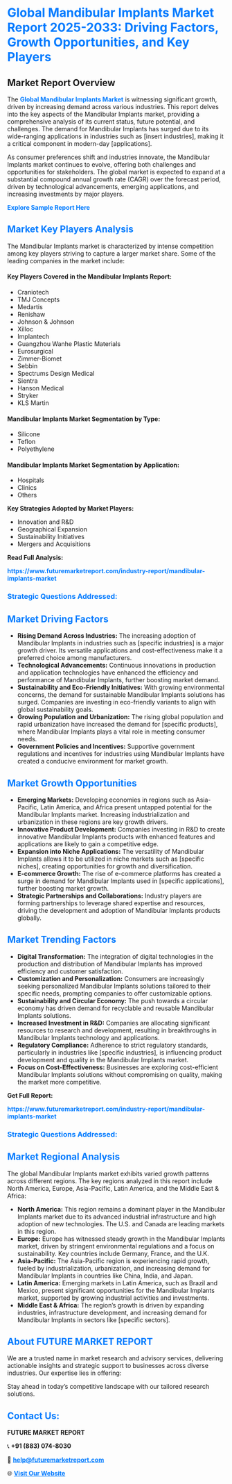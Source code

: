 <h1 style="color: #007BFF;">Global Mandibular Implants Market Report 2025-2033: Driving Factors, Growth Opportunities, and Key Players</h1>

<section id="overview">
<h2>Market Report Overview</h2>
<p>The <a href="https://www.futuremarketreport.com/industry-report/mandibular-implants-market" style="color: #007BFF; text-decoration: none;"><strong>Global Mandibular Implants Market</strong></a> is witnessing significant growth, driven by increasing demand across various industries. This report delves into the key aspects of the Mandibular Implants market, providing a comprehensive analysis of its current status, future potential, and challenges. The demand for Mandibular Implants has surged due to its wide-ranging applications in industries such as [insert industries], making it a critical component in modern-day [applications].</p>
<p>As consumer preferences shift and industries innovate, the Mandibular Implants market continues to evolve, offering both challenges and opportunities for stakeholders. The global market is expected to expand at a substantial compound annual growth rate (CAGR) over the forecast period, driven by technological advancements, emerging applications, and increasing investments by major players.</p>
</section>

<section id="overview">
<p><a href="https://www.futuremarketreport.com/request-sample/reportId=77701" style="color: #007BFF; text-decoration: none;"><strong>Explore Sample Report Here</strong></a></p>
</section>

<section id="key-players">
<h2 style="color: #007BFF;">Market Key Players Analysis</h2>
<p>The Mandibular Implants market is characterized by intense competition among key players striving to capture a larger market share. Some of the leading companies in the market include:</p>
<h4>Key Players Covered in the Mandibular Implants Report:</h4>
<ul><li>Craniotech</li><li>TMJ Concepts</li><li>Medartis</li><li>Renishaw</li><li>Johnson &amp; Johnson</li><li>Xilloc</li><li>Implantech</li><li>Guangzhou Wanhe Plastic Materials</li><li>Eurosurgical</li><li>Zimmer-Biomet</li><li>Sebbin</li><li>Spectrums Design Medical</li><li>Sientra</li><li>Hanson Medical</li><li>Stryker</li><li>KLS Martin</li></ul>
<h4>Mandibular Implants Market Segmentation by Type:</h4>
<ul><li>Silicone</li><li>Teflon</li><li>Polyethylene</li></ul>

<h4>Mandibular Implants Market Segmentation by Application:</h4>
<ul><li>Hospitals</li><li>Clinics</li><li>Others</li></ul>
<p><strong>Key Strategies Adopted by Market Players:</strong></p>
<ul>
<li>Innovation and R&D</li>
<li>Geographical Expansion</li>
<li>Sustainability Initiatives</li>
<li>Mergers and Acquisitions</li>
</ul>
</section>

<section>
<p><strong>Read Full Analysis: </strong></p><a href="https://www.futuremarketreport.com/industry-report/mandibular-implants-market" style="color: #007BFF; text-decoration: none;"><strong>https://www.futuremarketreport.com/industry-report/mandibular-implants-market</strong></a>
<h3 style="color: #007BFF;">Strategic Questions Addressed:</h3>
</section>

<section id="driving-factors">
<h2 style="color: #007BFF;">Market Driving Factors</h2>
<ul>
<li><strong>Rising Demand Across Industries:</strong> The increasing adoption of Mandibular Implants in industries such as [specific industries] is a major growth driver. Its versatile applications and cost-effectiveness make it a preferred choice among manufacturers.</li>
<li><strong>Technological Advancements:</strong> Continuous innovations in production and application technologies have enhanced the efficiency and performance of Mandibular Implants, further boosting market demand.</li>
<li><strong>Sustainability and Eco-Friendly Initiatives:</strong> With growing environmental concerns, the demand for sustainable Mandibular Implants solutions has surged. Companies are investing in eco-friendly variants to align with global sustainability goals.</li>
<li><strong>Growing Population and Urbanization:</strong> The rising global population and rapid urbanization have increased the demand for [specific products], where Mandibular Implants plays a vital role in meeting consumer needs.</li>
<li><strong>Government Policies and Incentives:</strong> Supportive government regulations and incentives for industries using Mandibular Implants have created a conducive environment for market growth.</li>
</ul>
</section>

<section id="growth-opportunities">
<h2 style="color: #007BFF;">Market Growth Opportunities</h2>
<ul>
<li><strong>Emerging Markets:</strong> Developing economies in regions such as Asia-Pacific, Latin America, and Africa present untapped potential for the Mandibular Implants market. Increasing industrialization and urbanization in these regions are key growth drivers.</li>
<li><strong>Innovative Product Development:</strong> Companies investing in R&D to create innovative Mandibular Implants products with enhanced features and applications are likely to gain a competitive edge.</li>
<li><strong>Expansion into Niche Applications:</strong> The versatility of Mandibular Implants allows it to be utilized in niche markets such as [specific niches], creating opportunities for growth and diversification.</li>
<li><strong>E-commerce Growth:</strong> The rise of e-commerce platforms has created a surge in demand for Mandibular Implants used in [specific applications], further boosting market growth.</li>
<li><strong>Strategic Partnerships and Collaborations:</strong> Industry players are forming partnerships to leverage shared expertise and resources, driving the development and adoption of Mandibular Implants products globally.</li>
</ul>
</section>

<section id="trending-factors">
<h2 style="color: #007BFF;">Market Trending Factors</h2>
<ul>
<li><strong>Digital Transformation:</strong> The integration of digital technologies in the production and distribution of Mandibular Implants has improved efficiency and customer satisfaction.</li>
<li><strong>Customization and Personalization:</strong> Consumers are increasingly seeking personalized Mandibular Implants solutions tailored to their specific needs, prompting companies to offer customizable options.</li>
<li><strong>Sustainability and Circular Economy:</strong> The push towards a circular economy has driven demand for recyclable and reusable Mandibular Implants solutions.</li>
<li><strong>Increased Investment in R&D:</strong> Companies are allocating significant resources to research and development, resulting in breakthroughs in Mandibular Implants technology and applications.</li>
<li><strong>Regulatory Compliance:</strong> Adherence to strict regulatory standards, particularly in industries like [specific industries], is influencing product development and quality in the Mandibular Implants market.</li>
<li><strong>Focus on Cost-Effectiveness:</strong> Businesses are exploring cost-efficient Mandibular Implants solutions without compromising on quality, making the market more competitive.</li>
</ul>
</section>

<section>
<p><strong>Get Full Report: </strong></p><a href="https://www.futuremarketreport.com/industry-report/mandibular-implants-market" style="color: #007BFF; text-decoration: none;"><strong>https://www.futuremarketreport.com/industry-report/mandibular-implants-market</strong></a>
<h3 style="color: #007BFF;">Strategic Questions Addressed:</h3>
</section>


<section id="regional-analysis">
<h2 style="color: #007BFF;">Market Regional Analysis</h2>
<p>The global Mandibular Implants market exhibits varied growth patterns across different regions. The key regions analyzed in this report include North America, Europe, Asia-Pacific, Latin America, and the Middle East & Africa:</p>
<ul>
<li><strong>North America:</strong> This region remains a dominant player in the Mandibular Implants market due to its advanced industrial infrastructure and high adoption of new technologies. The U.S. and Canada are leading markets in this region.</li>
<li><strong>Europe:</strong> Europe has witnessed steady growth in the Mandibular Implants market, driven by stringent environmental regulations and a focus on sustainability. Key countries include Germany, France, and the U.K.</li>
<li><strong>Asia-Pacific:</strong> The Asia-Pacific region is experiencing rapid growth, fueled by industrialization, urbanization, and increasing demand for Mandibular Implants in countries like China, India, and Japan.</li>
<li><strong>Latin America:</strong> Emerging markets in Latin America, such as Brazil and Mexico, present significant opportunities for the Mandibular Implants market, supported by growing industrial activities and investments.</li>
<li><strong>Middle East & Africa:</strong> The region’s growth is driven by expanding industries, infrastructure development, and increasing demand for Mandibular Implants in sectors like [specific sectors].</li>
</ul>
</section>

<footer>
<h2 style="color: #007BFF;">About FUTURE MARKET REPORT</h2>
<p>We are a trusted name in market research and advisory services, delivering actionable insights and strategic support to businesses across diverse industries. Our expertise lies in offering:</p>

<p>Stay ahead in today’s competitive landscape with our tailored research solutions.</p>

<h2 style="color: #007BFF;">Contact Us:</h2>
<p><strong>FUTURE MARKET REPORT</strong></p>
<p>📞 <strong>+91 (883) 074-8030</strong></p>
<p>📧 <strong><a href="mailto:help@futuremarketreport.com" style="color: #007BFF;">help@futuremarketreport.com</a></strong></p>
<p>🌐 <strong><a href="https://www.futuremarketreport.com/" style="color: #007BFF;">Visit Our Website</a></strong></p>
</footer>
